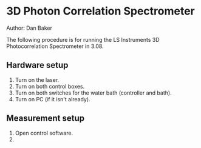 # 3D Photon Correlation Spectrometer
Author: Dan Baker

The following procedure is for running the LS Instruments 3D Photocorrelation Spectrometer in 3.08.

## Hardware setup

1. Turn on the laser.
2. Turn on both control boxes.
3. Turn on both switches for the water bath (controller and bath).
4. Turn on PC (if it isn't already).

## Measurement setup

1. Open control software. 
2. 